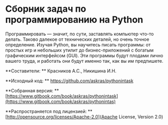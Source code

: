 # Сборник задач по программированию на Python

Программировать — значит, по сути, заставлять компьютер что-то делать. Таково далекое от технических деталей, но очень точное определение. Изучая Python, вы научитесь писать программы: от простых игр и небольших утилит до бизнес-приложений с богатым графическим интерфейсом (GUI). Эти программы будут плодами лично вашего труда, и работать они будут именно так, как вы им предпишете.

**Составители: ** Красников А.С., Никишина И.Н.

**Исходный код: **
[https://github.com/askras/pythonintask ](https://github.com/askras/pythonintask)

**Собранная версия: **
[https://www.gitbook.com/book/askras/pythonintask](https://www.gitbook.com/book/askras/pythonintas)

**Распространяется под лицензией: **
[http://opensource.org/licenses/Apache-2.0](Apache License, Version 2.0)